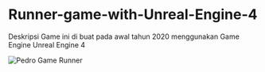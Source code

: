 # Runner-game-with-Unreal-Engine-4
Deskripsi
Game ini di buat pada awal tahun 2020 menggunakan Game Engine Unreal Engine 4


![Pedro Game Runner](https://user-images.githubusercontent.com/59316805/132381396-7b7c3796-bfee-42bd-ba0a-7d15dfb730e6.png)

 

 
